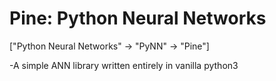 Pine: Python Neural Networks
============
["Python Neural Networks" -> "PyNN" -> "Pine"]

-A simple ANN library written entirely in vanilla python3
